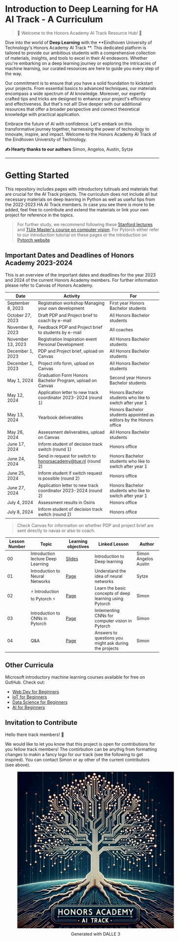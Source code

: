 
# Introduction to Deep Learning for HA AI Track - A Curriculum

> 🤩  Welcome to the Honors Academy AI Track Resource Hub! 🤩

Dive into the world of  **Deep Learning** with the  **Eindhoven University of Technology's Honors Academy AI Track **. This dedicated platform is tailored to provide our ambitious students with a comprehensive collection of materials, insights, and tools to excel in their AI endeavors. Whether you're embarking on a deep learning journey or exploring the intricacies of machine learning, our curated resources are here to guide you every step of the way.

Our commitment is to ensure that you have a solid foundation to kickstart your projects. From essential basics to advanced techniques, our materials encompass a wide spectrum of AI knowledge. Moreover, our expertly crafted tips and tricks are designed to enhance your project's efficiency and effectiveness. But that's not all! Dive deeper with our additional resources that offer a broader perspective and connect theoretical knowledge with practical application.

Embrace the future of AI with confidence. Let's embark on this transformative journey together, harnessing the power of technology to innovate, inspire, and impact. Welcome to the Honors Academy AI Track of the Eindhoven University of Technology.


**✍️ Hearty thanks to our authors** Simon, Angelos, Austin, Sytze


---

# Getting Started

This repository includes pages with introductory tutiruals and materials that are crucial for the AI Track projects.
The curriculum does not include all but necessary materials on deep leanring in Python as well as useful tips from the 2022-2023 HA AI Track members. In case you see there is more to be added, feel free to contribute and extend the materials or link your own project for reference in the topics. 

> For further study, we recommend following these [Stanford lectures](https://www.youtube.com/watch?v=vT1JzLTH4G4&list=PLf7L7Kg8_FNxHATtLwDceyh72QQL9pvpQ&index=1) and [TU/e Master's course on computer vision](http://vca.ele.tue.nl/C418-V3-Convolutional-neural-networks-for-computer-vision.html). For Pytorch either refer to our introduction tutorial on these pages or the introduction on [Pytorch website](https://pytorch.org/tutorials/beginner/deep_learning_60min_blitz.html)




## Important Dates and Deadlines of Honors Academy 2023-2024

This is an overview of the important dates and deadlines for the year 2023 and 2024 of the current Honors Academy members. For further information please refer to Canvas of Honors Academy.

| Date               | Activity                                                                                                          | For                                                               |
|--------------------|-------------------------------------------------------------------------------------------------------------------|-------------------------------------------------------------------|
| September 8, 2023  | Registration workshop Managing your own development                                                                | First year Honors Bachelor students                               |
| October 27, 2023   | Draft PDP and Project brief to coach by e-mail                                                                     | All Honors Bachelor students                                      |
| November 8, 2023   | Feedback PDP and Project brief to students by e-mail                                                               | All coaches                                                       |
| November 13, 2023  | Registration Inspiration event Personal Development                                                                | All Honors Bachelor students                                      |
| December 1, 2023   | PDP and Project brief, upload on Canvas                                                                            | All Honors Bachelor students                                      |
| December 1, 2023   | Project info form, upload on Canvas                                                                                | All Honors Bachelor students                                      |
| May 1, 2024        | Graduation Form Honors Bachelor Program, upload on Canvas                                                          | Second year Honors Bachelor students                              |
| May 12, 2024       | Application letter to new track coordinator 2023-2024 (round 1)                                                   | Honors Bachelor students who like to switch after year 1          |
| May 13, 2024       | Yearbook deliverables                                                                                             | Honors Bachelor students appointed as editors by the Honors office|
| May 26, 2024       | Assessment deliverables, upload on Canvas                                                                          | All Honors Bachelor students                                      |
| June 17, 2024      | Inform student of decision track switch (round 1)                                                                  | Honors office                                                     |
| June 24, 2024      | Send in request for switch to honorsacademy@tue.nl (round 2)                                                       | Honors Bachelor students who like to switch after year 1          |
| June 25, 2024      | Inform student if switch request is possible (round 2)                                                             | Honors office                                                     |
| June 27, 2024      | Application letter to new track coordinator 2023-2024 (round 2)                                                   | Honors Bachelor students who like to switch after year 1          |
| July 4, 2024       | Assessment results in Osiris                                                                                       | Honors office                                                     |
| July 8, 2024       | Inform student of decision track switch (round 2)                                                                  | Honors office                                                     |

> Check Canvas for informaiton on whether PDP and project brief are sent directly to navas or also to coach.




| Lesson Number |     Topic     | Learning objectives     |        Linked Lesson    | Author     |
| ----------- | ---------- | ---------------------- | -------------------- | ---------- |
|      00       |              Introduction lecture Deep Learning               |      [Slides](https://tu-e-honors-academy-ai-track.github.io/DeepL_Intro/Convolutional_Neural_Networks_lecture.pdf)       | Introduction to Deep learning                                          |                                             Simon Angelos Austin                                             |                       Simon Austin Angelos                     |
|      01       |              Introduction to Neural Networks                |      [Page](https://tu-e-honors-academy-ai-track.github.io/DeepL_Intro/1-NN/README.md)       | Understand the idea of neural networks                                           |                                             Sytze                                             |                       Sytze                       |
|      02       |              ⚡️ Introduction to Pytorch ⚡️                |      [Page](https://tu-e-honors-academy-ai-track.github.io/DeepL_Intro/2-Introduction/README.md)       | Learn the basic concepts of deep learning using Pytorch                                           |                                             Simon                                             |                       Simon                       |
|      03       |               Introduction to CNNs in Pytorch                |      [Page](https://tu-e-honors-academy-ai-track.github.io/DeepL_Intro/3-CNN/README.md)       | Imlementing CNNs for computer vision in Pytorch                                           |                                             Simon                                             |                       Simon                       |
|      04       |               Q&A              |      [Page](https://tu-e-honors-academy-ai-track.github.io/DeepL_Intro/4-Q&A/README.md)       |Answers to questions you might ask during the projects                                           |                                             Simon                                             |                       Simon                       |




## Other Curricula

Microsoft introductory machine learning courses available for free on GutHub. Check out:

- [Web Dev for Beginners](https://aka.ms/webdev-beginners)
- [IoT for Beginners](https://aka.ms/iot-beginners)
- [Data Science for Beginners](https://aka.ms/datascience-beginners)
- [AI for Beginners](https://aka.ms/ai-beginners)

## Invitation to Contribute

Hello there track members! 👋

We would like to let you know that this project is open for contributions for you fellow track members! The contirbution can be anythig from formatting changes to makin a fancy logo for our track (see the following to get inspired). You can contact Simon or ay other of the current contributors (see above).
<link rel="stylesheet" href="./styles.css">
<!-- <img src="Logo_inspiration.png" width="512" height="512" /> -->
<figure style="display: flex; flex-direction: column; align-items: center; text-align: center; width: 512px;">
    <img src="Logo_inspiration.png" width="512" height="512" />
    <figcaption style="margin-top: 10px;">Generated with DALLE 3</figcaption>
</figure>
